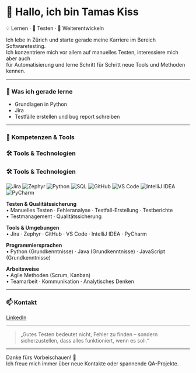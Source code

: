 # 👋 Hallo, ich bin Tamas Kiss  

💡 Lernen · 🧩 Testen · 🔧 Weiterentwickeln  

Ich lebe in Zürich und starte gerade meine Karriere im Bereich Softwaretesting.  
Ich konzentriere mich vor allem auf manuelles Testen, interessiere mich aber auch  
für Automatisierung und lerne Schritt für Schritt neue Tools und Methoden kennen.   

---

### 🧠 Was ich gerade lerne
- Grundlagen in Python  
- Jira  
- Testfälle erstellen und bug report schreiben  

---

### 🧩 Kompetenzen & Tools
### 🛠️ Tools & Technologien

### 🛠️ Tools & Technologien

![Jira](https://img.shields.io/badge/Jira-0052CC?logo=jira&logoColor=white)
![Zephyr](https://img.shields.io/badge/Zephyr-009639?logo=atlassian&logoColor=white)
![Python](https://img.shields.io/badge/Python-3776AB?logo=python&logoColor=white)
![SQL](https://img.shields.io/badge/SQL-4479A1?logo=postgresql&logoColor=white)
![GitHub](https://img.shields.io/badge/GitHub-181717?logo=github&logoColor=white)
![VS Code](https://img.shields.io/badge/VS%20Code-007ACC?logo=visualstudiocode&logoColor=white)
![IntelliJ IDEA](https://img.shields.io/badge/IntelliJ%20IDEA-000000?logo=intellijidea&logoColor=white)
![PyCharm](https://img.shields.io/badge/PyCharm-21D789?logo=pycharm&logoColor=white)


**Testen & Qualitätssicherung**  
• Manuelles Testen · Fehleranalyse · Testfall-Erstellung · Testberichte  
• Testmanagement · Qualitätssicherung  

**Tools & Umgebungen**  
• Jira · Zephyr · GitHub · VS Code · IntelliJ IDEA · PyCharm

**Programmiersprachen**  
• Python (Grundkenntnisse) · Java (Grundkenntnisse) · JavaScript (Grundkenntnisse)  

**Arbeitsweise**  
• Agile Methoden (Scrum, Kanban)  
• Teamarbeit · Kommunikation · Analytisches Denken  

---

### 📫 Kontakt
[LinkedIn](https://linkedin.com/in/tamas-kiss-ch)

---

> „Gutes Testen bedeutet nicht, Fehler zu finden – sondern sicherzustellen, dass alles funktioniert, wenn es soll.“

---

Danke fürs Vorbeischauen! 👋  
Ich freue mich immer über neue Kontakte oder spannende QA-Projekte.

